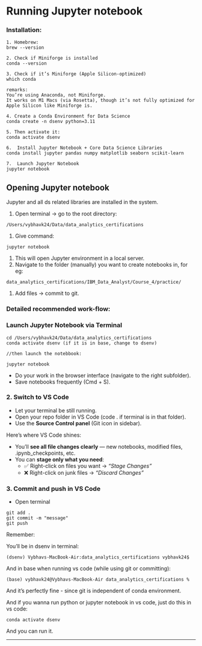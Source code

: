 # Running Jupyter notebook

### Installation:

```tsx
1. Homebrew:
brew --version

2. Check if Miniforge is installed
conda --version

3. Check if it’s Miniforge (Apple Silicon-optimized)
which conda

remarks:
You’re using Anaconda, not Miniforge.
It works on M1 Macs (via Rosetta), though it’s not fully optimized for Apple Silicon like Miniforge is.

4. Create a Conda Environment for Data Science
conda create -n dsenv python=3.11

5. Then activate it:
conda activate dsenv

6.  Install Jupyter Notebook + Core Data Science Libraries
conda install jupyter pandas numpy matplotlib seaborn scikit-learn

7.  Launch Jupyter Notebook
jupyter notebook
```

## Opening Jupyter notebook

Jupyter and all ds related libraries are installed in the system.

1. Open terminal → go to the root directory:

```tsx
/Users/vybhavk24/Data/data_analytics_certifications
```

1. Give command:

```tsx
jupyter notebook
```

1. This will open Jupyter environment in a local server.
2. Navigate to the folder (manually) you want to create notebooks in, for eg:

```tsx
data_analytics_certifications/IBM_Data_Analyst/Course_4/practice/
```

1. Add files → commit to git.

### Detailed recommended work-flow:

### **Launch Jupyter Notebook via Terminal**

```
cd /Users/vybhavk24/Data/data_analytics_certifications
conda activate dsenv (if it is in base, change to dsenv)

//then launch the notebbook:

jupyter notebook
```

- Do your work in the browser interface (navigate to the right subfolder).
- Save notebooks frequently (Cmd + S).

### **2. Switch to VS Code**

- Let your terminal be still running.
- Open your repo folder in VS Code (code . if terminal is in that folder).
- Use the **Source Control panel** (Git icon in sidebar).

Here’s where VS Code shines:

- You’ll **see all file changes clearly** — new notebooks, modified files, .ipynb_checkpoints, etc.
- You can **stage only what you need**:
    - ✅ Right-click on files you want → *“Stage Changes”*
    - ❌ Right-click on junk files → *“Discard Changes”*

### **3. Commit and push in VS Code**

- Open terminal

```
git add .
git commit -m "message"
git push
```

Remember:

You’ll be in dsenv in terminal:

```tsx
(dsenv) Vybhavs-MacBook-Air:data_analytics_certifications vybhavk24$
```

And in base when running vs code (while using git or committing):

```tsx
(base) vybhavk24@Vybhavs-MacBook-Air data_analytics_certifications %
```

And it’s perfectly fine - since git is independent of conda environment.

And if you wanna run python or jupyter notebook in vs code, just do this in vs code:

```tsx
conda activate dsenv
```

And you can run it.

---
